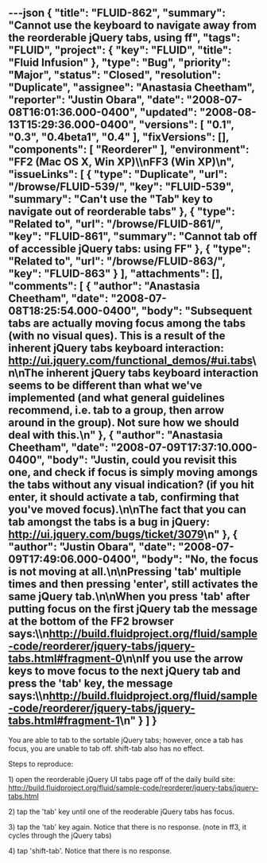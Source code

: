 ---json
{
  "title": "FLUID-862",
  "summary": "Cannot use the keyboard to navigate away from the reorderable jQuery tabs, using ff",
  "tags": "FLUID",
  "project": {
    "key": "FLUID",
    "title": "Fluid Infusion"
  },
  "type": "Bug",
  "priority": "Major",
  "status": "Closed",
  "resolution": "Duplicate",
  "assignee": "Anastasia Cheetham",
  "reporter": "Justin Obara",
  "date": "2008-07-08T16:01:36.000-0400",
  "updated": "2008-08-13T15:29:36.000-0400",
  "versions": [
    "0.1",
    "0.3",
    "0.4beta1",
    "0.4"
  ],
  "fixVersions": [],
  "components": [
    "Reorderer"
  ],
  "environment": "FF2 (Mac OS X, Win XP)\\\nFF3 (Win XP)\n",
  "issueLinks": [
    {
      "type": "Duplicate",
      "url": "/browse/FLUID-539/",
      "key": "FLUID-539",
      "summary": "Can't use the \"Tab\" key to navigate out of reorderable tabs"
    },
    {
      "type": "Related to",
      "url": "/browse/FLUID-861/",
      "key": "FLUID-861",
      "summary": "Cannot tab off of accessible jQuery tabs: using FF"
    },
    {
      "type": "Related to",
      "url": "/browse/FLUID-863/",
      "key": "FLUID-863"
    }
  ],
  "attachments": [],
  "comments": [
    {
      "author": "Anastasia Cheetham",
      "date": "2008-07-08T18:25:54.000-0400",
      "body": "Subsequent tabs are actually moving focus among the tabs (with no visual ques). This is a result of the inherent jQuery tabs keyboard interaction: <http://ui.jquery.com/functional_demos/#ui.tabs>\n\nThe inherent jQuery tabs keyboard interaction seems to be different than what we've implemented (and what general guidelines recommend, i.e. tab **to** a group, then arrow around **in** the group). Not sure how we should deal with this.\n"
    },
    {
      "author": "Anastasia Cheetham",
      "date": "2008-07-09T17:37:10.000-0400",
      "body": "Justin, could you revisit this one, and check if focus is simply moving amongs the tabs without any visual indication? (if you hit enter, it should activate a tab, confirming that you've moved focus).\n\nThe fact that you can tab amongst the tabs is a bug in jQuery: <http://ui.jquery.com/bugs/ticket/3079>\n"
    },
    {
      "author": "Justin Obara",
      "date": "2008-07-09T17:49:06.000-0400",
      "body": "No, the focus is not moving at all.\n\nPressing 'tab' multiple times and then pressing 'enter', still activates the same jQuery tab.\n\nWhen you press 'tab' after putting focus on the first jQuery tab the message at the bottom of the FF2 browser says:\\\n<http://build.fluidproject.org/fluid/sample-code/reorderer/jquery-tabs/jquery-tabs.html#fragment-0>\n\nIf you use the arrow keys to move focus to the next jQuery tab and press the 'tab' key, the message says:\\\n<http://build.fluidproject.org/fluid/sample-code/reorderer/jquery-tabs/jquery-tabs.html#fragment-1>\n"
    }
  ]
}
---
You are able to tab to the sortable jQuery tabs; however, once a tab has focus, you are unable to tab off. shift-tab also has no effect.

Steps to reproduce:

1\) open the reorderable jQuery UI tabs page off of the daily build site:\
<http://build.fluidproject.org/fluid/sample-code/reorderer/jquery-tabs/jquery-tabs.html>

2\) tap the 'tab' key until one of the reoderable jQuery tabs has focus.&#x20;

3\) tap the 'tab' key again. Notice that there is no response. (note in ff3, it cycles through the jQuery tabs)

4\) tap 'shift-tab'. Notice that there is no response.&#x20;

        
